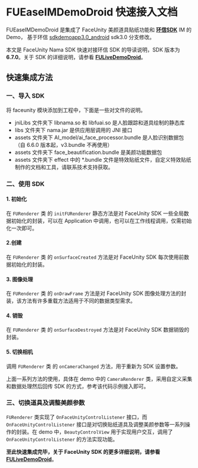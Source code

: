 # FUEaseIMDemoDroid 快速接入文档

FUEaseIMDemoDroid 是集成了 FaceUnity 美颜道具贴纸功能和 **[环信SDK](http://docs-im.easemob.com/im/android/sdk/import)** IM 的 Demo，
基于环信 [sdkdemoapp3.0_android](https://github.com/easemob/sdkdemoapp3.0_android) sdk3.0 分支修改。

本文是 FaceUnity Nama SDK 快速对接环信 SDK 的导读说明，SDK 版本为 **6.7.0**。关于 SDK 的详细说明，请参看 **[FULiveDemoDroid](https://github.com/Faceunity/FULiveDemoDroid/)**。

## 快速集成方法

### 一、导入 SDK

将 faceunity  模块添加到工程中，下面是一些对文件的说明。

- jniLibs 文件夹下 libnama.so 和 libfuai.so 是人脸跟踪和道具绘制的静态库
- libs 文件夹下 nama.jar 是供应用层调用的 JNI 接口
- assets 文件夹下 AI_model/ai_face_processor.bundle 是人脸识别数据包（自 6.6.0 版本起，v3.bundle 不再使用）
- assets 文件夹下 face_beautification.bundle 是美颜功能数据包
- assets 文件夹下 effect 中的 \*.bundle 文件是特效贴纸文件，自定义特效贴纸制作的文档和工具，请联系技术支持获取。

### 二、使用 SDK

#### 1. 初始化

在 `FURenderer` 类 的  `initFURenderer` 静态方法是对 FaceUnity SDK 一些全局数据初始化的封装，可以在 Application 中调用，也可以在工作线程调用，仅需初始化一次即可。

#### 2.创建

在 `FURenderer` 类 的  `onSurfaceCreated` 方法是对 FaceUnity SDK 每次使用前数据初始化的封装。

#### 3. 图像处理

在 `FURenderer` 类 的  `onDrawFrame` 方法是对 FaceUnity SDK 图像处理方法的封装，该方法有许多重载方法适用于不同的数据类型需求。

#### 4. 销毁

在 `FURenderer` 类 的  `onSurfaceDestroyed` 方法是对 FaceUnity SDK 数据销毁的封装。

#### 5. 切换相机

调用 `FURenderer` 类 的  `onCameraChanged` 方法，用于重新为 SDK 设置参数。

上面一系列方法的使用，具体在 demo 中的 `CameraRenderer` 类，采用自定义采集和数据处理然后回传 SDK 的方式，参考该代码示例接入即可。

### 三、切换道具及调整美颜参数

`FURenderer` 类实现了 `OnFaceUnityControlListener` 接口，而 `OnFaceUnityControlListener` 接口是对切换贴纸道具及调整美颜参数等一系列操作的封装。在 demo 中，`BeautyControlView` 用于实现用户交互，调用了 `OnFaceUnityControlListener` 的方法实现功能。

**至此快速集成完毕，关于 FaceUnity SDK 的更多详细说明，请参看 [FULiveDemoDroid](https://github.com/Faceunity/FULiveDemoDroid/)**。